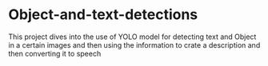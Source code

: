 # Object-and-text-detections
This project dives into the use of YOLO model for detecting text and Object in a certain images and then using the information to crate a description and then converting it to speech
